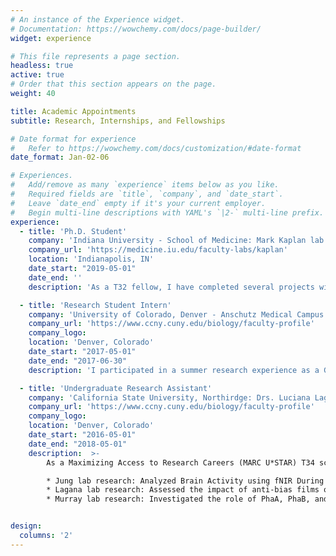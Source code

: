 ```yaml
---
# An instance of the Experience widget.
# Documentation: https://wowchemy.com/docs/page-builder/
widget: experience

# This file represents a page section.
headless: true
active: true
# Order that this section appears on the page.
weight: 40

title: Academic Appointments
subtitle: Research, Internships, and Fellowships

# Date format for experience
#   Refer to https://wowchemy.com/docs/customization/#date-format
date_format: Jan-02-06

# Experiences.
#   Add/remove as many `experience` items below as you like.
#   Required fields are `title`, `company`, and `date_start`.
#   Leave `date_end` empty if it's your current employer.
#   Begin multi-line descriptions with YAML's `|2-` multi-line prefix.
experience:
  - title: 'Ph.D. Student'
    company: 'Indiana University - School of Medicine: Mark Kaplan lab'
    company_url: 'https://medicine.iu.edu/faculty-labs/kaplan'
    location: 'Indianapolis, IN'
    date_start: "2019-05-01"
    date_end: ''
    description: 'As a T32 fellow, I have completed several projects within the Kaplan which include but are not limited to studying the role of IL-9 in allergic asthma, lung cancer, and urinary tract infections. I've also contributed to several projects and received recognition in the form of publications. In addition to my research, I serve as a board member in IUSM's Society for the Advancement of Chicanos/Latinx and Native Americans in Science chapter, in addition to a Toastmasters International club.'

  - title: 'Research Student Intern'
    company: 'University of Colorado, Denver - Anschutz Medical Campus: Stefan Pukatzki lab'
    company_url: 'https://www.ccny.cuny.edu/biology/faculty-profile'
    company_logo:
    location: 'Denver, Colorado'
    date_start: "2017-05-01"
    date_end: "2017-06-30"
    description: 'I participated in a summer research experience as a Graduate Experience for Multicultural Students (GEMS) intern. As an intern for 10-weeks, I participated in academic seminars, professional development workshops, and conducted research in a Dr. Stefan Pukatzki's lab. My summer project focused on investigating the role of toxin-coregulated pilus on Vibrio cholerae and its effects on type VI secretion system by using killing assays with Escherichia coli.'

  - title: 'Undergraduate Research Assistant'
    company: 'California State University, Northirdge: Drs. Luciana Lagana, Taeyou Jung, and Sean Murray'
    company_url: 'https://www.ccny.cuny.edu/biology/faculty-profile'
    company_logo:
    location: 'Denver, Colorado'
    date_start: "2016-05-01"
    date_end: "2018-05-01"
    description:  >-
        As a Maximizing Access to Research Careers (MARC U*STAR) T34 scholar, I participated in undergraduate research in several labs:

        * Jung lab research: Analyzed Brain Activity using fNIR During Dual Task Walking in Individuals with Parkinson’s Disease
        * Lagana lab research: Assessed the impact of anti-bias films on reducing stereotypes and increasing empathy towards discriminated minorities
        * Murray lab research: Investigated the role of PhaA, PhaB, and PhaC in promoting (p)ppGpp accumulation in Caulobacter crescentus'|2-


design:
  columns: '2'
---
```


